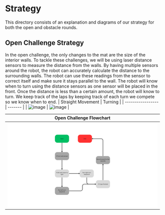 
Strategy
====

This directory consists of an explanation and diagrams of our strategy for both the open and obstacle rounds.

## Open Challenge Strategy

In the open challenge, the only changes to the mat are the size of the interior walls. To tackle these challenges, we will be using laser distance sensors to measure the distance from the walls. By having multiple sensors around the robot, the robot can accurately calculate the distance to the surrounding walls. The robot can use these readings from the sensor to correct itself and make sure it stays parallel to the wall. The robot will know when to turn using the distance sensors as one sensor will be placed in the front. Once the distance is less than a certain amount, the robot will know to turn. We keep track of the laps by keeping track of each turn we compete so we know when to end.
| Straight Movement | Turning |
| ----------------- | ------- |
| ![image](https://drive.google.com/file/d/1XBMCANymbppMpnEEDrBXhiIF6WI7Xyy-/view?usp=sharing) | ![image](Turn.png) |

| Open Challenge Flowchart |
| ------------------------ |
| ![image](FlowChart.png) |

